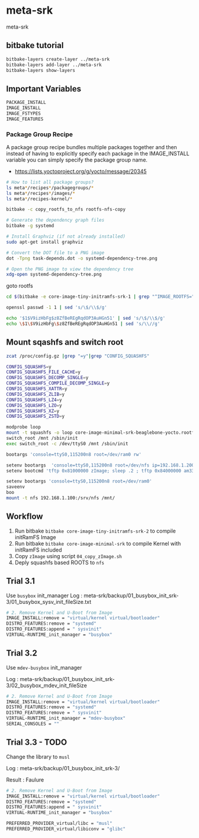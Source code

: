 # meta-srk

meta-srk

## bitbake tutorial

```bash
bitbake-layers create-layer ../meta-srk
bitbake-layers add-layer ../meta-srk
bitbake-layers show-layers
```

## Important Variables

```bash
PACKAGE_INSTALL
IMAGE_INSTALL
IMAGE_FSTYPES
IMAGE_FEATURES
```

### Package Group Recipe

A package group recipe bundles multiple packages together and then instead of having to explicitly specify each package in the IMAGE_INSTALL variable you can simply specify the package group name.

* https://lists.yoctoproject.org/g/yocto/message/20345

```bash
# How to list all package groups?
ls meta*/recipes*/packagegroups/*
ls meta*/recipes*/images/*
ls meta*/recipes-kernel/*
```

```bash
bitbake -c copy_rootfs_to_nfs rootfs-nfs-copy 
```

```bash
# Generate the dependency graph files
bitbake -g systemd

# Install Graphviz (if not already installed)
sudo apt-get install graphviz

# Convert the DOT file to a PNG image
dot -Tpng task-depends.dot -o systemd-dependency-tree.png

# Open the PNG image to view the dependency tree
xdg-open systemd-dependency-tree.png
```

goto rootfs

```bash
cd $(bitbake -e core-image-tiny-initramfs-srk-1 | grep "^IMAGE_ROOTFS=" | cut -d'=' -f2 | tr -d '"')

openssl passwd -1 1 | sed 's/\$/\\$/g'

echo '$1$V9izHbFg$z8ZfBeREgRqdOP3AuHGn51' | sed 's/\$/\\$/g'
echo \$1\$V9izHbFg\$z8ZfBeREgRqdOP3AuHGn51 | sed 's/\\//g'
```

## Mount sqashfs and switch root

```bash
zcat /proc/config.gz |grep "=y"|grep "CONFIG_SQUASHFS"

CONFIG_SQUASHFS=y
CONFIG_SQUASHFS_FILE_CACHE=y
CONFIG_SQUASHFS_DECOMP_SINGLE=y
CONFIG_SQUASHFS_COMPILE_DECOMP_SINGLE=y
CONFIG_SQUASHFS_XATTR=y
CONFIG_SQUASHFS_ZLIB=y
CONFIG_SQUASHFS_LZ4=y
CONFIG_SQUASHFS_LZO=y
CONFIG_SQUASHFS_XZ=y
CONFIG_SQUASHFS_ZSTD=y

modprobe loop
mount -t squashfs -o loop core-image-minimal-srk-beaglebone-yocto.rootfs.squashfs /mnt/
switch_root /mnt /sbin/init
exec switch_root -c /dev/ttyS0 /mnt /sbin/init
```

```bash
bootargs 'console=ttyS0,115200n8 root=/dev/ram0 rw'

setenv bootargs  'console=ttyS0,115200n8 root=/dev/nfs ip=192.168.1.200 nfsroot=192.168.1.100:/srv/nfs,nfsvers=3,tcp rw'
setenv bootcmd 'tftp 0x81000000 zImage; sleep .2 ; tftp 0x84000000 am335x-boneblack.dtb; sleep .2 ; bootz 0x81000000 - 0x84000000'

setenv bootargs 'console=ttyS0,115200n8 root=/dev/ram0'
saveenv
boo
mount -t nfs 192.168.1.100:/srv/nfs /mnt/

```

## Workflow

1. Run bitbake `bitbake core-image-tiny-initramfs-srk-2` to compile initRamFS Image
2. Run bitbake `bitbake core-image-minimal-srk` to compile Kernel with initRamFS included
3. Copy `zImage` using script `04_copy_zImage.sh`
4. Deply squashfs based ROOTS to `nfs`

## Trial 3.1

Use `busybox` init_manager
Log : meta-srk/backup/01_busybox_init_srk-3/01_busybox_sysv_init_fileSize.txt

```bash
# 2. Remove Kernel and U-Boot from Image
IMAGE_INSTALL:remove = "virtual/kernel virtual/bootloader"
DISTRO_FEATURES:remove = "systemd"
DISTRO_FEATURES:append = " sysvinit"
VIRTUAL-RUNTIME_init_manager = "busybox"
```

## Trial 3.2

Use `mdev-busybox` init_manager

Log : meta-srk/backup/01_busybox_init_srk-3/02_busybox_mdev_init_fileSize

```bash
# 2. Remove Kernel and U-Boot from Image
IMAGE_INSTALL:remove = "virtual/kernel virtual/bootloader"
DISTRO_FEATURES:remove = "systemd"
DISTRO_FEATURES:remove = " sysvinit"
VIRTUAL-RUNTIME_init_manager = "mdev-busybox"
SERIAL_CONSOLES = ""
```

## Trial 3.3 - TODO

Change the library to `musl`

Log : meta-srk/backup/01_busybox_init_srk-3/

Result : Faulure

```bash
# 2. Remove Kernel and U-Boot from Image
IMAGE_INSTALL:remove = "virtual/kernel virtual/bootloader"
DISTRO_FEATURES:remove = "systemd"
DISTRO_FEATURES:append = " sysvinit"
VIRTUAL-RUNTIME_init_manager = "busybox"

PREFERRED_PROVIDER_virtual/libc = "musl"
PREFERRED_PROVIDER_virtual/libiconv = "glibc"

```
